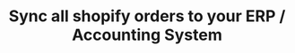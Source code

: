 ---
title: "Sync all shopify orders to your ERP / Accounting System"
name: "channelmeta_shopify"
key: "add_all_orders"
description: "If false only orders with paid status on Shopify will sync to the source. If true all orders are added to source regardless of order status."
user_friendly_description: "Regardless of the order status in Shopify (paid / pending / partially-paid), Stock2Shop will attempt to add all orders to your ERP / Accounting System. In general you would only want paid orders to be sent."
default: "false"
values: []
tags: [channelmeta,shopify]
type: "meta"
process: "orders"
headless: true
---